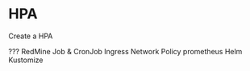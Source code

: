 
# HPA
Create a HPA

??? RedMine
Job & CronJob
Ingress
Network Policy
prometheus
Helm
Kustomize








